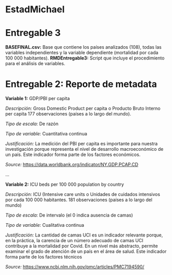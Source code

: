 # EstadMichael
# Entregable 3

**BASEFINAL.csv:** Base que contiene los países analizados (108), todas las variables independientes y la variable dependiente (mortalidad por cada 100 000 habitantes).
**RMDEntregable3:** Script que incluye el procedimiento para el análisis de variables.






# Entregable 2: Reporte de metadata

**Variable 1:** GDP/PBI per capita

_Descripción:_ Gross Domestic Product per capita o Producto Bruto Interno per capita
177 observaciones (países a lo largo del mundo).

_Tipo de escala:_ De razón

_Tipo de variable:_ Cuantitativa continua

_Justificación:_ La medición del PBI per capita es importante
para nuestra investigación porque representa el nivel de desarrollo
macroeconómico de un país. Este indicador forma parte de los factores económicos.

_Source:_ https://data.worldbank.org/indicator/NY.GDP.PCAP.CD

...

**Variable 2:** ICU beds per 100 000 population by country

_Descripción:_ ICU (Intensive care units o Unidades de cuidados intensivos por cada 100 000 habitantes.
181 observaciones (países a lo largo del mundo)

_Tipo de escala:_ De intervalo (el 0 indica ausencia de camas)

_Tipo de variable:_ Cualitativa continua

_Justificación:_ La cantidad de camas UCI es un indicador relevante porque, en la práctica,
la carencia de un número adecuado de camas UCI contribuye a la mortalidad por Covid.
En un nivel más abstracto, permite examinar
el grado de atención de un país en el área de salud. Este indicador forma parte 
de los factores técnicos

_Source:_ https://www.ncbi.nlm.nih.gov/pmc/articles/PMC7194590/
